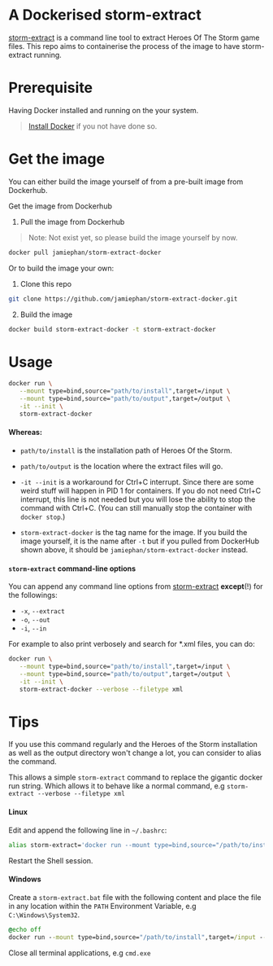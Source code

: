 # A Dockerised storm-extract

[storm-extract](https://github.com/nydus/storm-extract) is a command line tool to extract Heroes Of The Storm game files. This repo aims to containerise the process of the image to have storm-extract running.

# Prerequisite

Having Docker installed and running on the your system. 

> [Install Docker](https://www.docker.com/) if you not have done so.

# Get the image

You can either build the image yourself of from a pre-built image from Dockerhub.

Get the image from Dockerhub

1. Pull the image from Dockerhub

> Note: Not exist yet, so please build the image yourself by now.
```bash
docker pull jamiephan/storm-extract-docker
```

Or to build the image your own:

1. Clone this repo

```bash
git clone https://github.com/jamiephan/storm-extract-docker.git
```

2. Build the image

```bash
docker build storm-extract-docker -t storm-extract-docker
```

# Usage

```bash
docker run \
   --mount type=bind,source="path/to/install",target=/input \
   --mount type=bind,source="path/to/output",target=/output \
   -it --init \ 
   storm-extract-docker
```

#### Whereas:

- `path/to/install` is the installation path of Heroes Of the Storm.

- `path/to/output` is the location where the extract files will go.

- `-it --init` is a workaround for Ctrl+C interrupt. Since there are some weird stuff will happen in PID 1 for containers. If you do not need Ctrl+C interrupt, this line is not needed but you will lose the ability to stop the command with Ctrl+C. (You can still manually stop the container with `docker stop`.)

- `storm-extract-docker` is the tag name for the image. If you build the image yourself, it is the name after `-t` but if you pulled from DockerHub shown above, it should be `jamiephan/storm-extract-docker` instead.

#### `storm-extract` command-line options

You can append any command line options from [storm-extract](https://github.com/nydus/storm-extract) **except**(!) for the followings:

- `-x`, `--extract`
- `-o`, `--out`
- `-i`, `--in`

For example to also print verbosely and search for *.xml files, you can do: 

```bash
docker run \
   --mount type=bind,source="path/to/install",target=/input \
   --mount type=bind,source="path/to/output",target=/output \
   -it --init \ 
   storm-extract-docker --verbose --filetype xml
```

# Tips

If you use this command regularly and the Heroes of the Storm installation as well as the output directory won't change a lot, you can consider to alias the command.

This allows a simple `storm-extract` command to replace the gigantic docker run string. Which allows it to behave like a normal command, e.g `storm-extract --verbose --filetype xml`

#### Linux
Edit and append the following line in `~/.bashrc`:

```bash
alias storm-extract='docker run --mount type=bind,source="/path/to/install",target=/input --mount type=bind,source="/path/to/output",target=/output -it --init storm-extract-docker'
```

Restart the Shell session.

#### Windows

Create a `storm-extract.bat` file with the following content and place the file in any location within the `PATH` Environment Variable, e.g `C:\Windows\System32`.

```bat
@echo off
docker run --mount type=bind,source="/path/to/install",target=/input --mount type=bind,source="/path/to/output",target=/output -it --init storm-extract-docker %*
```
Close all terminal applications, e.g `cmd.exe`

